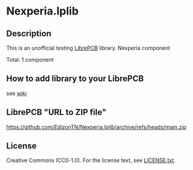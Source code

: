# Nexperia.lplib

## Description

This is an unofficial testing [LibrePCB](https://librepcb.org) library.
Nexperia component

Total: 1 component


## How to add library to your LibrePCB
see [wiki](../../wiki/)


## LibrePCB "URL to ZIP file"
https://github.com/EdizonTN/Nexperia.lplib/archive/refs/heads/main.zip


## License
Creative Commons (CC0-1.0). For the license text, see [LICENSE.txt](LICENSE.txt).
